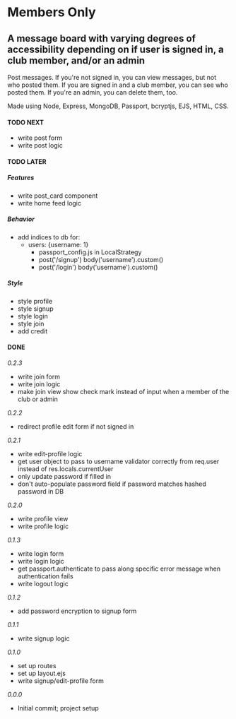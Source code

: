 # Members Only

## A message board with varying degrees of accessibility depending on if user is signed in, a club member, and/or an admin

Post messages. If you're not signed in, you can view messages, but not who posted them. If you are signed in and a club member, you can see who posted them. If you're an admin, you can delete them, too.

Made using Node, Express, MongoDB, Passport, bcryptjs, EJS, HTML, CSS.

#### TODO NEXT

- write post form
- write post logic

#### TODO LATER

##### Features

- write post_card component
- write home feed logic

##### Behavior

- add indices to db for:
  - users: {username: 1}
    - passport_config.js in LocalStrategy
    - post('/signup') body('username').custom()
    - post('/login') body('username').custom()

##### Style

- style profile
- style signup
- style login
- style join
- add credit

#### DONE

_0.2.3_

- write join form
- write join logic
- make join view show check mark instead of input when a member of the club or admin

_0.2.2_

- redirect profile edit form if not signed in

_0.2.1_

- write edit-profile logic
- get user object to pass to username validator correctly from req.user instead of res.locals.currentUser
- only update password if filled in
- don't auto-populate password field if password matches hashed password in DB

_0.2.0_

- write profile view
- write profile logic

_0.1.3_

- write login form
- write login logic
- get passport.authenticate to pass along specific error message when authentication fails
- write logout logic

_0.1.2_

- add password encryption to signup form

_0.1.1_

- write signup logic

_0.1.0_

- set up routes
- set up layout.ejs
- write signup/edit-profile form

_0.0.0_

- Initial commit; project setup
